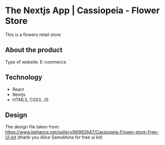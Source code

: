 # The Nextjs App | Cassiopeia - Flower Store

This is a flowers retail store

## About the product

Type of website: E-commerce

## Technology

- React
- Nextjs
- HTML5, CSS3, JS

## Design

The design file taken from: https://www.behance.net/gallery/96992647/Cassiopeia-Flower-store-Free-UI-kit (thank you Alice Samokhina for free ui kit)